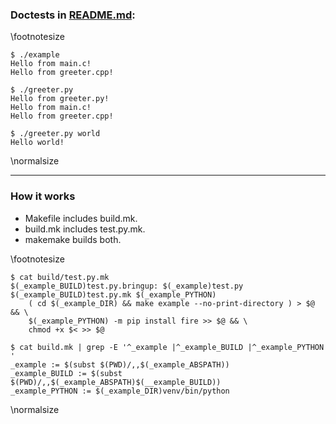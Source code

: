 ### Doctests in [README.md](README.md):

\footnotesize
~~~ {.sh}
$ ./example
Hello from main.c!
Hello from greeter.cpp!

$ ./greeter.py
Hello from greeter.py!
Hello from main.c!
Hello from greeter.cpp!

$ ./greeter.py world
Hello world!

~~~
\normalsize

---

### How it works

- Makefile includes build.mk.
- build.mk includes test.py.mk.
- makemake builds both.

\footnotesize
~~~ {.sh}
$ cat build/test.py.mk
$(_example_BUILD)test.py.bringup: $(_example)test.py $(_example_BUILD)test.py.mk $(_example_PYTHON)
	( cd $(_example_DIR) && make example --no-print-directory ) > $@ && \
	$(_example_PYTHON) -m pip install fire >> $@ && \
	chmod +x $< >> $@

$ cat build.mk | grep -E '^_example |^_example_BUILD |^_example_PYTHON '
_example := $(subst $(PWD)/,,$(_example_ABSPATH))
_example_BUILD := $(subst $(PWD)/,,$(_example_ABSPATH)$(__example_BUILD))
_example_PYTHON := $(_example_DIR)venv/bin/python

~~~
\normalsize

